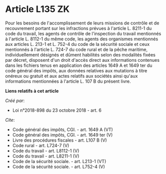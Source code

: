 # Article L135 ZK

Pour les besoins de l'accomplissement de leurs missions de contrôle et de recouvrement portant sur les infractions prévues à
l'article L. 8211-1 du code du travail, les agents de contrôle de l'inspection du travail mentionnés à l'article L. 8112-1 du
même code, les agents des organismes mentionnés aux articles L. 213-1 et L. 752-4 du code de la sécurité sociale et ceux
mentionnés à l'article L. 724-7 du code rural et de la pêche maritime, individuellement désignés et dûment habilités selon
des modalités fixées par décret, disposent d'un droit d'accès direct aux informations contenues dans les fichiers tenus en
application des articles 1649 A et 1649 ter du code général des impôts, aux données relatives aux mutations à titre onéreux
ou gratuit et aux actes relatifs aux sociétés ainsi qu'aux informations mentionnées à l'article L. 107 B du présent livre.

**Liens relatifs à cet article**

_Créé par_:

  - Loi n°2018-898 du 23 octobre 2018 - art. 6

_Cite_:

  - Code général des impôts, CGI. - art. 1649 A (VT)
  - Code général des impôts, CGI. - art. 1649 ter (V)
  - Livre des procédures fiscales - art. L107 B (V)
  - Code rural - art. L724-7 (V)
  - Code du travail - art. L8112-1 (V)
  - Code du travail - art. L8211-1 (V)
  - Code de la sécurité sociale. - art. L213-1 (VT)
  - Code de la sécurité sociale. - art. L752-4 (V)
